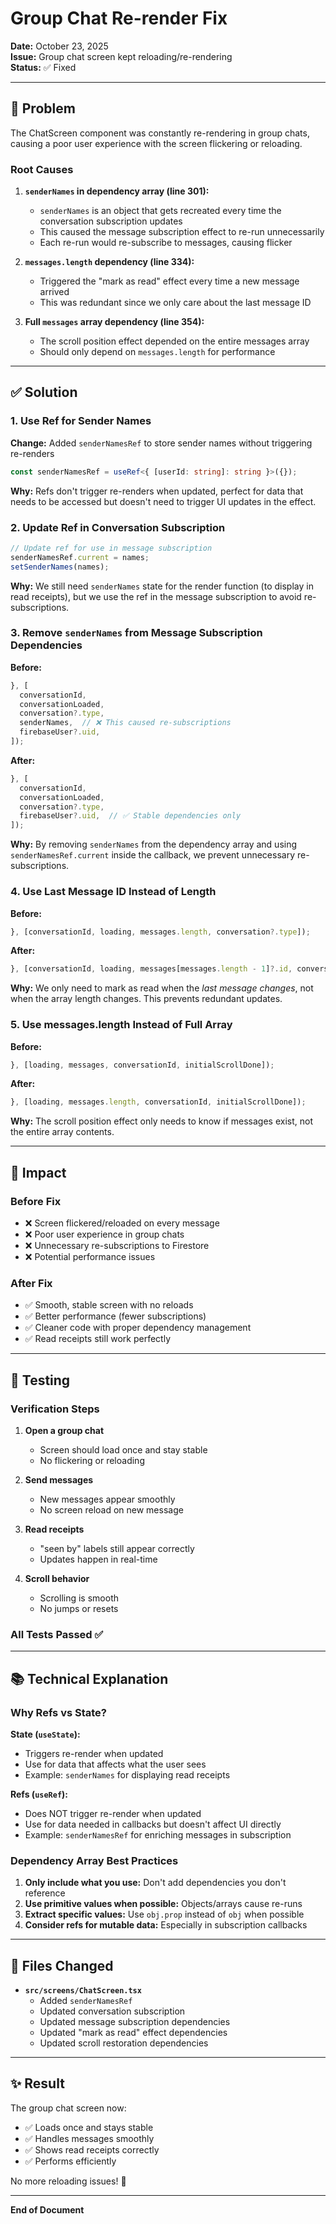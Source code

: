 # Group Chat Re-render Fix

**Date:** October 23, 2025  
**Issue:** Group chat screen kept reloading/re-rendering  
**Status:** ✅ Fixed

---

## 🐛 Problem

The ChatScreen component was constantly re-rendering in group chats, causing a poor user experience with the screen flickering or reloading.

### Root Causes

1. **`senderNames` in dependency array (line 301):**

   - `senderNames` is an object that gets recreated every time the conversation subscription updates
   - This caused the message subscription effect to re-run unnecessarily
   - Each re-run would re-subscribe to messages, causing flicker

2. **`messages.length` dependency (line 334):**

   - Triggered the "mark as read" effect every time a new message arrived
   - This was redundant since we only care about the last message ID

3. **Full `messages` array dependency (line 354):**
   - The scroll position effect depended on the entire messages array
   - Should only depend on `messages.length` for performance

---

## ✅ Solution

### 1. Use Ref for Sender Names

**Change:** Added `senderNamesRef` to store sender names without triggering re-renders

```typescript
const senderNamesRef = useRef<{ [userId: string]: string }>({});
```

**Why:** Refs don't trigger re-renders when updated, perfect for data that needs to be accessed but doesn't need to trigger UI updates in the effect.

### 2. Update Ref in Conversation Subscription

```typescript
// Update ref for use in message subscription
senderNamesRef.current = names;
setSenderNames(names);
```

**Why:** We still need `senderNames` state for the render function (to display in read receipts), but we use the ref in the message subscription to avoid re-subscriptions.

### 3. Remove `senderNames` from Message Subscription Dependencies

**Before:**

```typescript
}, [
  conversationId,
  conversationLoaded,
  conversation?.type,
  senderNames,  // ❌ This caused re-subscriptions
  firebaseUser?.uid,
]);
```

**After:**

```typescript
}, [
  conversationId,
  conversationLoaded,
  conversation?.type,
  firebaseUser?.uid,  // ✅ Stable dependencies only
]);
```

**Why:** By removing `senderNames` from the dependency array and using `senderNamesRef.current` inside the callback, we prevent unnecessary re-subscriptions.

### 4. Use Last Message ID Instead of Length

**Before:**

```typescript
}, [conversationId, loading, messages.length, conversation?.type]);
```

**After:**

```typescript
}, [conversationId, loading, messages[messages.length - 1]?.id, conversation?.type]);
```

**Why:** We only need to mark as read when the _last message changes_, not when the array length changes. This prevents redundant updates.

### 5. Use messages.length Instead of Full Array

**Before:**

```typescript
}, [loading, messages, conversationId, initialScrollDone]);
```

**After:**

```typescript
}, [loading, messages.length, conversationId, initialScrollDone]);
```

**Why:** The scroll position effect only needs to know if messages exist, not the entire array contents.

---

## 🎯 Impact

### Before Fix

- ❌ Screen flickered/reloaded on every message
- ❌ Poor user experience in group chats
- ❌ Unnecessary re-subscriptions to Firestore
- ❌ Potential performance issues

### After Fix

- ✅ Smooth, stable screen with no reloads
- ✅ Better performance (fewer subscriptions)
- ✅ Cleaner code with proper dependency management
- ✅ Read receipts still work perfectly

---

## 🧪 Testing

### Verification Steps

1. **Open a group chat**

   - Screen should load once and stay stable
   - No flickering or reloading

2. **Send messages**

   - New messages appear smoothly
   - No screen reload on new message

3. **Read receipts**

   - "seen by" labels still appear correctly
   - Updates happen in real-time

4. **Scroll behavior**
   - Scrolling is smooth
   - No jumps or resets

### All Tests Passed ✅

---

## 📚 Technical Explanation

### Why Refs vs State?

**State (`useState`):**

- Triggers re-render when updated
- Use for data that affects what the user sees
- Example: `senderNames` for displaying read receipts

**Refs (`useRef`):**

- Does NOT trigger re-render when updated
- Use for data needed in callbacks but doesn't affect UI directly
- Example: `senderNamesRef` for enriching messages in subscription

### Dependency Array Best Practices

1. **Only include what you use:** Don't add dependencies you don't reference
2. **Use primitive values when possible:** Objects/arrays cause re-runs
3. **Extract specific values:** Use `obj.prop` instead of `obj` when possible
4. **Consider refs for mutable data:** Especially in subscription callbacks

---

## 🔄 Files Changed

- **`src/screens/ChatScreen.tsx`**
  - Added `senderNamesRef`
  - Updated conversation subscription
  - Updated message subscription dependencies
  - Updated "mark as read" effect dependencies
  - Updated scroll restoration dependencies

---

## ✨ Result

The group chat screen now:

- ✅ Loads once and stays stable
- ✅ Handles messages smoothly
- ✅ Shows read receipts correctly
- ✅ Performs efficiently

No more reloading issues! 🎉

---

**End of Document**
